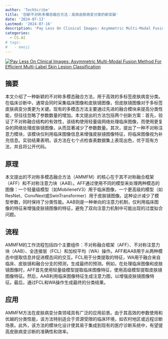 ```yaml
---
author: 'TechScribe'
title: '创新不对称多模态融合方法：高效皮肤病变分类的新突破'
date: '2024-07-13'
Lastmod: '2024-07-16'
description: 'Pay Less On Clinical Images: Asymmetric Multi-Modal Fusion Method For Efficient Multi-Label Skin Lesion Classification'
categories:
  - CS.AI
# tags:
#   - emoji
---
```


[![Pay Less On Clinical Images: Asymmetric Multi-Modal Fusion Method For Efficient Multi-Label Skin Lesion Classification](https://arxiv-research-1301205113.cos.ap-guangzhou.myqcloud.com/images/2407.09999v1.pdf_0.jpg)](https://arxiv.org/abs/2407.09999v1)

## 摘要

本文介绍了一种新颖的不对称多模态融合方法，用于高效的多标签皮肤病变分类。在临床诊断中，通常会同时采集临床图像和皮肤镜图像，但皮肤镜图像对于多标签皮肤病变分类更为关键。现有的多模态方法主要通过先进的融合模块来提高分类性能，但往往忽略了参数数量的增加。本文提出的方法包括两个创新方案：首先，验证了不对称融合结构的有效性，该结构使用轻量级网络处理临床图像，而使用更复杂的网络处理皮肤镜图像，从而显著减少了参数数量。其次，提出了一种不对称注意力模块，该模块仅利用临床图像信息来增强皮肤镜图像特征，将临床图像视为补充信息。实验结果表明，该方法在七个点检查表数据集上表现出色，优于现有方法，并且将公开代码。<!--more-->

## 原理

本文提出的不对称多模态融合方法（AMMFM）的核心在于其不对称融合框架（AFF）和不对称注意力块（AAB）。AFF通过使用不同的模型来处理两种模态的图像：一个轻量级模型（如MobilenetV3）用于临床图像，一个更高级的模型（如ResNet、ConvNext或SwinTransformer）用于皮肤镜图像。这种设计减少了模型参数，同时保持了分类性能。AAB则是一种单向的注意力机制，仅利用临床图像的特征来增强皮肤镜图像的特征，避免了双向注意力机制中可能出现的过度拟合问题。

## 流程

AMMFM的工作流程包括四个主要组件：不对称融合框架（AFF）、不对称注意力块（AAB）、全连接层（FCL）和加权平均（WA）操作。AFF和AAB用于从两种模态中提取信息并促进模态间的交互。FCL用于分类提取的特征，WA用于融合来自临床、皮肤镜和融合分支的预测，生成最终的预测。例如，在处理临床图像和皮肤镜图像时，AFF首先使用轻量级模型提取临床图像特征，使用高级模型提取皮肤镜图像特征。然后，AAB利用临床图像特征生成注意力图，以增强皮肤镜图像特征。最后，通过FCL和WA操作生成最终的分类结果。

## 应用

AMMFM方法在皮肤病变分类领域具有广泛的应用前景。由于其高效的参数使用和优越的分类性能，该方法特别适合于资源受限的临床环境，如农村地区或远程诊断场景。此外，该方法的模块化设计使其易于集成到现有的医疗诊断系统中，有望提高皮肤病变诊断的准确性和效率。